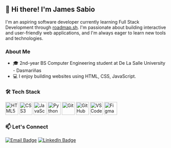 ## 👋 Hi there! I'm James Sabio

I'm an aspiring software developer currently learning Full Stack Development through [roadmap.sh](https://roadmap.sh). I'm passionate about building interactive and user-friendly web applications, and I'm always eager to learn new tools and technologies.

### About Me
- 🎓 2nd-year BS Computer Engineering student at De La Salle University - Dasmariñas
- 💻 I enjoy building websites using HTML, CSS, JavaScript.


### 🛠️ Tech Stack
<p align="left">
  <img src="https://cdn.jsdelivr.net/gh/devicons/devicon/icons/html5/html5-original.svg" alt="HTML5" width="40" height="40"/>
  <img src="https://cdn.jsdelivr.net/gh/devicons/devicon/icons/css3/css3-original.svg" alt="CSS3" width="40" height="40"/>
  <img src="https://cdn.jsdelivr.net/gh/devicons/devicon/icons/javascript/javascript-original.svg" alt="JavaScript" width="40" height="40"/>
  <img src="https://cdn.jsdelivr.net/gh/devicons/devicon/icons/python/python-original.svg" alt="Python" width="40" height="40"/>
  <img src="https://cdn.jsdelivr.net/gh/devicons/devicon/icons/git/git-original.svg" alt="Git" width="40" height="40"/>
  <img src="https://cdn.jsdelivr.net/gh/devicons/devicon/icons/github/github-original.svg" alt="GitHub" width="40" height="40"/>
  <img src="https://cdn.jsdelivr.net/gh/devicons/devicon/icons/vscode/vscode-original.svg" alt="VSCode" width="40" height="40"/>
  <img src="https://cdn.jsdelivr.net/gh/devicons/devicon/icons/figma/figma-original.svg" alt="Figma" width="40" height="40"/>
</p>

### 📫 Let's Connect
<p align="left">
  <a href="mailto:jamesjacobsabio232@gmail.com"><img src="https://img.shields.io/badge/email-D14836?style=for-the-badge&logo=gmail&logoColor=white" alt="Email Badge"/></a>
  <a href="https://linkedin.com/in/james-sabio-aa8205312"><img src="https://img.shields.io/badge/linkedin-0A66C2?style=for-the-badge&logo=linkedin&logoColor=white" alt="LinkedIn Badge"/></a>
</p>

